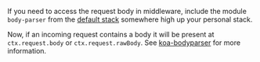 If you need to access the request body in middleware, include the module `body-parser` from the [default stack](Using-middleware#built-in-middleware-stack.md) somewhere high up your personal stack. 

Now, if an incoming request contains a body it will be present at `ctx.request.body` or `ctx.request.rawBody`. See [koa-bodyparser](https://github.com/koajs/bodyparser) for more information.